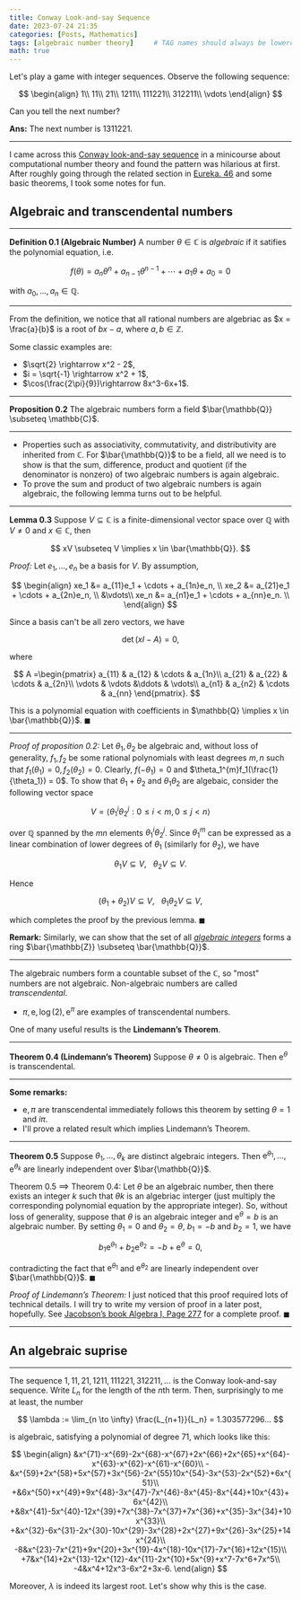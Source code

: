 ```yaml
---
title: Conway Look-and-say Sequence
date: 2023-07-24 21:35
categories: [Posts, Mathematics]
tags: [algebraic number theory]     # TAG names should always be lowercase
math: true
---
```

Let's play a game with integer sequences. Observe the following sequence:

$$
\begin{align}
    1\\
    11\\
    21\\
    1211\\
    111221\\
    312211\\
    \vdots
\end{align}
$$

Can you tell the next number?

**Ans:** The next number is $1311221$.

---
I came across this [Conway look-and-say sequence](https://en.wikipedia.org/wiki/Look-and-say_sequence) in a minicourse about computational number theory and found the pattern was hilarious at first. After roughly going through the related section in [Eureka. 46](https://www.archim.org.uk/eureka/archive/Eureka-46.pdf) and some basic theorems, I took some notes for fun.

## Algebraic and transcendental numbers
---

**Definition 0.1 (Algebraic Number)** A number $\theta \in \mathbb{C}$ is *algebraic* if it satifies the polynomial equation, i.e.

$$
    f(\theta) = a_n\theta^n + a_{n-1}\theta^{n-1} + \cdots + a_1\theta + a_0 = 0
$$

with $a_0, ..., a_n \in \mathbb{Q}$.

---
From the definition, we notice that all rational numbers are algebriac as $x = \frac{a}{b}$ is a root of $bx-a$, where $a, b \in \mathbb{Z}$.


Some classic examples are:

- $\sqrt{2} \rightarrow x^2 - 2$,
- $i = \sqrt{-1} \rightarrow x^2 + 1$,
- $\cos(\frac{2\pi}{9})\rightarrow 8x^3-6x+1$.

---
**Proposition 0.2**
The algebraic numbers form a field $\bar{\mathbb{Q}} \subseteq \mathbb{C}$.

---
- Properties such as associativity, commutativity, and distributivity are inherited from $\mathbb{C}$. For $\bar{\mathbb{Q}}$ to be a field, all we need is to show is that the sum, difference, product and quotient (if the denominator is nonzero) of two algebraic numbers is again algebraic.
- To prove the sum and product of two algebraic numbers is again algebraic, the following lemma turns out to be helpful.

---
**Lemma 0.3**
Suppose $V \subseteq \mathbb{C}$ is a finite-dimensional vector space over $\mathbb{Q}$ with $V \ne 0$ and $x \in \mathbb{C}$, then

$$
    xV \subseteq V \implies x \in \bar{\mathbb{Q}}.
$$

*Proof:* Let $e_1, ..., e_n$ be a basis for $V$.
By assumption,

$$
\begin{align}
xe_1 &= a_{11}e_1 + \cdots + a_{1n}e_n, \\
xe_2 &= a_{21}e_1 + \cdots + a_{2n}e_n, \\
&\vdots\\
xe_n &= a_{n1}e_1 + \cdots + a_{nn}e_n. \\
\end{align}
$$

Since a basis can't be all zero vectors, we have

$$
\det(xI - A) = 0,
$$

where 

$$
   A =\begin{pmatrix}
a_{11} & a_{12} & \cdots & a_{1n}\\
a_{21} & a_{22} & \cdots & a_{2n}\\
\vdots & \vdots &\ddots & \vdots\\
a_{n1} & a_{n2} & \cdots & a_{nn}
\end{pmatrix}.
$$

This is a polynomial equation with coefficients in $\mathbb{Q} \implies x \in \bar{\mathbb{Q}}$. ◼

---
*Proof of proposition 0.2:*
Let $\theta_1, \theta_2$ be algebraic and, without loss of generality, $f_1, f_2$ be some rational polynomials with least degrees $m,n$ such that $f_1(\theta_1) = 0, f_2(\theta_2) = 0$.
Clearly, $f(-\theta_1) = 0$ and $\theta_1^{m}f_1(\frac{1}{\theta_1}) = 0$. To show that $\theta_1+\theta_2$ and $\theta_1 \theta_2$ are algebaic,
consider the following vector space

$$
    V = \langle \theta_1^i\theta_2^j : 0\leq i <m, 0 \leq j <n \rangle
$$

over $\mathbb{Q}$ spanned by the $mn$ elements $\theta_1^i\theta_2^j$.
Since $\theta_1^m$ can be expressed as a linear combination of lower degrees of $\theta_1$ (similarly for $\theta_2$), we have

$$
    \theta_1 V \subseteq V, ~~~ \theta_2 V \subseteq V.
$$

Hence

$$
    (\theta_1 + \theta_2) V \subseteq V, ~~~ \theta_1\theta_2 V \subseteq V,
$$

which completes the proof by the previous lemma. ◼

**Remark:** Similarly, we can show that the set of all [*algebraic integers*](https://en.wikipedia.org/wiki/Algebraic_integer) forms a ring $\bar{\mathbb{Z}} \subseteq \bar{\mathbb{Q}}$.

---
The algebraic numbers form a countable subset of the $\mathbb{C}$, so "most" numbers are not algebraic. 
Non-algebraic numbers are called *transcendental*.

- $\pi, \text{e}, \log(2), \text{e}^{\pi}$ are examples of transcendental numbers.

One of many useful results is the **Lindemann’s Theorem**.

---
**Theorem 0.4 (Lindemann’s Theorem)**
Suppose $\theta \neq 0$ is algebraic. 
Then $\text{e}^{\theta}$ is transcendental.

---
**Some remarks:**
- $\text{e}, \pi$ are transcendental immediately follows this theorem by setting $\theta = 1$ and $i\pi$.
- I'll prove a related result which implies Lindemann’s Theorem.

---
**Theorem 0.5**
Suppose $\theta_1, ..., \theta_k$ are distinct algebraic integers. Then $\text{e}^{\theta_1}, ..., \text{e}^{\theta_k}$ are linearly independent over $\bar{\mathbb{Q}}$.

Theorem 0.5 $\implies$ Theorem 0.4:
Let $\theta$ be an algebraic number, then there exists an integer $k$ such that $\theta k$ is an algebriac interger (just multiply the corresponding polynomial equation by the appropriate integer).
So, without loss of generality, suppose that $\theta$ is an algebraic integer and $\text{e}^{\theta} = b$ is an algebraic number. 
By setting $\theta_1 = 0$ and $\theta_2 = \theta$, $b_1 = -b$ and $b_2 = 1$, we have

$$
    b_1\text{e}^{\theta_1} + b_2 \text{e}^{\theta_2} = -b + \text{e}^{\theta} = 0,
$$

contradicting the fact that $\text{e}^{\theta_1}$ and $\text{e}^{\theta_2}$ are linearly independent over $\bar{\mathbb{Q}}$. ◼

*Proof of Lindemann’s Theorem:* I just noticed that this proof required lots of technical details. I will try to write my version of proof in a later post, hopefully.
See [Jacobson’s book Algebra I, Page 277](http://www.math.toronto.edu/~ila/Jacobson-Basic_algebra_I%20(1).pdf) for a complete proof. ◼

---

## An algebraic suprise
---
The sequence $1, 11, 21, 1211, 111221, 312211, ...$ is the Conway look-and-say sequence. Write $L_n$ for the length of the $n$th term. 
Then, surprisingly to me at least, the number

$$
    \lambda := \lim_{n \to \infty} \frac{L_{n+1}}{L_n} = 1.303577296...
$$

is algebraic, satisfying a polynomial of degree $71$, which looks like this:

$$
\begin{align}
&x^{71}-x^{69}-2x^{68}-x^{67}+2x^{66}+2x^{65}+x^{64}-x^{63}-x^{62}-x^{61}-x^{60}\\
-&x^{59}+2x^{58}+5x^{57}+3x^{56}-2x^{55}10x^{54}-3x^{53}-2x^{52}+6x^{51}\\
+&6x^{50}+x^{49}+9x^{48}-3x^{47}-7x^{46}-8x^{45}-8x^{44}+10x^{43}+6x^{42}\\
+&8x^{41}-5x^{40}-12x^{39}+7x^{38}-7x^{37}+7x^{36}+x^{35}-3x^{34}+10x^{33}\\
+&x^{32}-6x^{31}-2x^{30}-10x^{29}-3x^{28}+2x^{27}+9x^{26}-3x^{25}+14x^{24}\\
-8&x^{23}-7x^{21}+9x^{20}+3x^{19}-4x^{18}-10x^{17}-7x^{16}+12x^{15}\\
+7&x^{14}+2x^{13}-12x^{12}-4x^{11}-2x^{10}+5x^{9}+x^7-7x^6+7x^5\\
-4&x^4+12x^3-6x^2+3x-6.
\end{align}
$$

Moreover, $\lambda$ is indeed its largest root. Let's show why this is the case.



